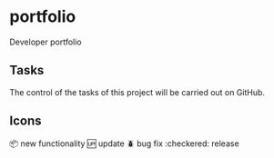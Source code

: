 # portfolio

Developer portfolio

## Tasks

The control of the tasks of this project will be carried out on GitHub.


## Icons
:package: new functionality
:up: update
:beetle: bug fix
:checkered: release